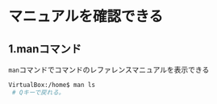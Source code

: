 # マニュアルを確認できる

## 1.manコマンド
`man`コマンドでコマンドのレファレンスマニュアルを表示できる
```bash
VirtualBox:/home$ man ls
 # Qキーで戻れる。
```